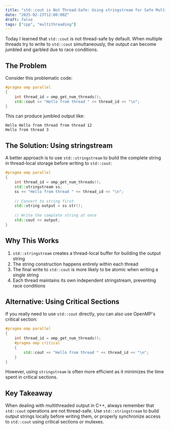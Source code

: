```yaml
---
title: "std::cout is Not Thread-Safe: Using stringstream for Safe Multithreaded Output in C++"
date: "2025-02-23T12:00:00Z"
draft: false
tags: ["cpp", "multithreading"]
---
```


Today I learned that `std::cout` is not thread-safe by default. When multiple threads try to write to `std::cout` simultaneously, the output can become jumbled and garbled due to race conditions.

## The Problem

Consider this problematic code:

```cpp
#pragma omp parallel
{
    int thread_id = omp_get_num_threads();
    std::cout << "Hello from thread " << thread_id << "\n";
}
```

This can produce jumbled output like:
```
Hello Hello from thread from thread 12
Hello from thread 3
```

## The Solution: Using stringstream

A better approach is to use `std::stringstream` to build the complete string in thread-local storage before writing to `std::cout`:

```cpp
#pragma omp parallel
{
    int thread_id = omp_get_num_threads();
    std::stringstream ss;
    ss << "Hello from thread " << thread_id << "\n";
    
    // Convert to string first
    std::string output = ss.str();
    
    // Write the complete string at once
    std::cout << output;
}
```

## Why This Works

1. `std::stringstream` creates a thread-local buffer for building the output string
2. The string construction happens entirely within each thread
3. The final write to `std::cout` is more likely to be atomic when writing a single string
4. Each thread maintains its own independent stringstream, preventing race conditions

## Alternative: Using Critical Sections

If you really need to use `std::cout` directly, you can also use OpenMP's critical section:

```cpp
#pragma omp parallel
{
    int thread_id = omp_get_num_threads();
    #pragma omp critical
    {
        std::cout << "Hello from thread " << thread_id << "\n";
    }
}
```

However, using `stringstream` is often more efficient as it minimizes the time spent in critical sections.

## Key Takeaway

When dealing with multithreaded output in C++, always remember that `std::cout` operations are not thread-safe. Use `std::stringstream` to build output strings locally before writing them, or properly synchronize access to `std::cout` using critical sections or mutexes.